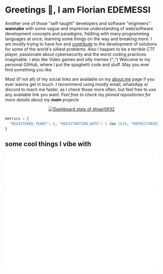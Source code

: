 # Greetings 👾, I am Florian EDEMESSI

Another one of those "self-taught" developers and software "engineers" **wannabe** with some vague and imprecise understanding of web/software development concepts and paradigms, fiddling with many programming languages at once, learning some things on the way and breaking more. I am mostly trying to have fun and [contribute](https://ossrank.com/c/46498) to the development of solutions for some of the world's silliest problems. Also I happen to be a terrible CTF player, passionate about cybersecurity and the worst coding practices imaginable. I also like Video games and silly memes (^_^) Welcome to my personal GitHub, where I put the spaghetti code and stuff. May you ever find something you like

Most (if not all) of my social links are available on my [about.me](https://about.me/florian_edemessi) page if you ever wanna get in touch. I recommend using mostly email, whatsApp or discord to reach me faster, as I check those more often, but feel free to use any available link you want. *Feel free to check my pinned repositories for more details about my **main** projects*

<a href="https://next.ossinsight.io/widgets/official/compose-user-dashboard-stats?user_id=35136136" target="_blank" style="display: block" align="center">
  <picture>
    <source media="(prefers-color-scheme: dark)" srcset="https://next.ossinsight.io/widgets/official/compose-user-dashboard-stats/thumbnail.png?user_id=35136136&image_size=auto&color_scheme=dark" width="771" height="auto">
    <img alt="Dashboard stats of @nair0lf32" src="https://next.ossinsight.io/widgets/official/compose-user-dashboard-stats/thumbnail.png?user_id=35136136&image_size=auto&color_scheme=light" width="771" height="auto">
  </picture>
</a>

```python
metrics = {
  "REGISTERED_YEARS": 6, "REGISTRATION_DATE": 5 Jan 2018, "REPOSITORIES": 88, "CONTRIBUTED_TO": 36, "STARGAZERS": 43, "STARRED": 603, "COMMIT_COUNT": 3582, "ORGANIZATIONS": 1, "PULL_REQUESTS": 73, "ISSUES": 7, "FOLLOWING": 32, "FOLLOWERS 💛": 71
}
```

## some cool things I vibe with

<img src="https://github.com/nair0lf32/nair0lf32/blob/main/.cache/nairolf-music.svg">
<img src="https://github.com/nair0lf32/nair0lf32/blob/main/.cache/nairolf-anilist.svg">
